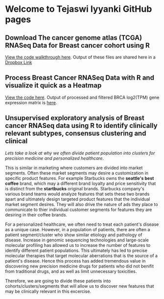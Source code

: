 # Welcome to Tejaswi Iyyanki GitHub pages


## Download The cancer genome atlas (TCGA) RNASeq Data for Breast cancer cohort using R

[View the code walkthrough here](https://tejaswiiyyanki.github.io/Code-Examples/getTCGA_BRCA_data.html).
Output of these files are shared here in a [Dropbox Link](https://www.dropbox.com/s/zoolb28fsbderno/Archive.zip?dl=0)

## Process Breast Cancer RNASeq Data with R and visualize it quick as a Heatmap
[View the code here](https://tejaswiiyyanki.github.io/Code-Examples/Data-Processing-and-Matrix-with-R.html).
Output of processed and filtered BRCA log2(TPM) gene expression matrix is [here](https://www.dropbox.com/s/mqcx5rxqzl9ek1l/TCGA_BRCA_Tumor_RSEM_GeneExp_filtered_log2.tsv?dl=0).

## Unsupervised exploratory analysis of Breast cancer RNASeq data using R to identify clinically relevant subtypes, consensus clustering and clinical
*Lets take a look at why we often divide patient population into clusters for precision medicine and personalized healthcare*.

This is similar in marketing where customers are divided into market segments. Often these market segments may desire a customization in specific product features. For example Starbucks owns the **seattle's best coffee** brand, which may a different brand loyalty and price sensitivity that is distinct from the **startbucks** original brands. Starbucks company's various brand teams would analyze features that sets these two brands apart and ultimately design targeted product features that the individual market segment desires. They will also drive the nature of ads they place to communicate to thier individual customer segments for features they are desiring in their coffee brands.

For a personalized healthcare, we often need to treat each patient's disease as a unique case. However, in a population of patients, there are often a patient segment/cluster who show similar etiology and pathology of disease. Increase in genomic sequencing technologies and large-scale molecular profiling has allowed us to increase the number of features to identify different patient populations. This ultimately has led to precise molecular therapies that target molecular aberrations that is the source of a patient's disease. Hence this process has added tremendous value in discovering new precision medicine drugs for patients who did not benifit from traditional drugs, and as well as limit unnecessary toxicities.

Therefore, we are going to divide these patients into cohorts/clusters/segments that will allow us to discover new features that may be clinically relevant in this excercise.
